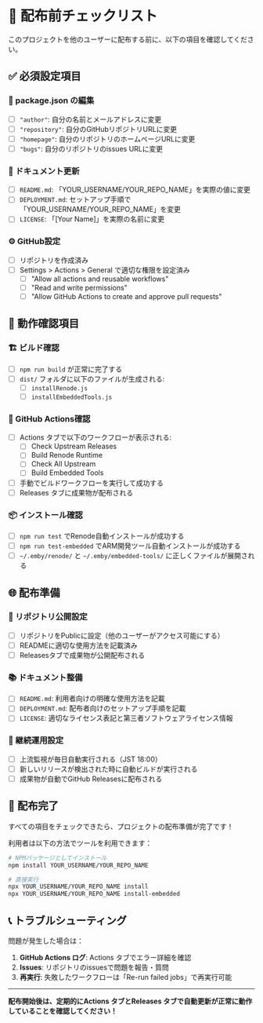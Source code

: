 # 🚀 配布前チェックリスト

このプロジェクトを他のユーザーに配布する前に、以下の項目を確認してください。

## ✅ 必須設定項目

### 📝 package.json の編集
- [ ] `"author"`: 自分の名前とメールアドレスに変更
- [ ] `"repository"`: 自分のGitHubリポジトリURLに変更  
- [ ] `"homepage"`: 自分のリポジトリのホームページURLに変更
- [ ] `"bugs"`: 自分のリポジトリのissues URLに変更

### 📄 ドキュメント更新
- [ ] `README.md`: 「YOUR_USERNAME/YOUR_REPO_NAME」を実際の値に変更
- [ ] `DEPLOYMENT.md`: セットアップ手順で「YOUR_USERNAME/YOUR_REPO_NAME」を変更
- [ ] `LICENSE`: 「[Your Name]」を実際の名前に変更

### ⚙️ GitHub設定
- [ ] リポジトリを作成済み
- [ ] Settings > Actions > General で適切な権限を設定済み
  - [ ] "Allow all actions and reusable workflows"
  - [ ] "Read and write permissions"  
  - [ ] "Allow GitHub Actions to create and approve pull requests"

## 🔧 動作確認項目

### 🏗️ ビルド確認
- [ ] `npm run build` が正常に完了する
- [ ] `dist/` フォルダに以下のファイルが生成される:
  - [ ] `installRenode.js`
  - [ ] `installEmbeddedTools.js`

### 🎯 GitHub Actions確認
- [ ] Actions タブで以下のワークフローが表示される:
  - [ ] Check Upstream Releases
  - [ ] Build Renode Runtime  
  - [ ] Check All Upstream
  - [ ] Build Embedded Tools
- [ ] 手動でビルドワークフローを実行して成功する
- [ ] Releases タブに成果物が配布される

### 📦 インストール確認
- [ ] `npm run test` でRenode自動インストールが成功する
- [ ] `npm run test-embedded` でARM開発ツール自動インストールが成功する
- [ ] `~/.emby/renode/` と `~/.emby/embedded-tools/` に正しくファイルが展開される

## 🌐 配布準備

### 🔐 リポジトリ公開設定
- [ ] リポジトリをPublicに設定（他のユーザーがアクセス可能にする）
- [ ] READMEに適切な使用方法を記載済み
- [ ] Releasesタブで成果物が公開配布される

### 📚 ドキュメント整備
- [ ] `README.md`: 利用者向けの明確な使用方法を記載
- [ ] `DEPLOYMENT.md`: 配布者向けのセットアップ手順を記載
- [ ] `LICENSE`: 適切なライセンス表記と第三者ソフトウェアライセンス情報

### 🔄 継続運用設定
- [ ] 上流監視が毎日自動実行される（JST 18:00）
- [ ] 新しいリリースが検出された時に自動ビルドが実行される
- [ ] 成果物が自動でGitHub Releasesに配布される

## 🎉 配布完了

すべての項目をチェックできたら、プロジェクトの配布準備が完了です！

利用者は以下の方法でツールを利用できます：

```bash
# NPMパッケージとしてインストール
npm install YOUR_USERNAME/YOUR_REPO_NAME

# 直接実行
npx YOUR_USERNAME/YOUR_REPO_NAME install
npx YOUR_USERNAME/YOUR_REPO_NAME install-embedded
```

## 📞 トラブルシューティング

問題が発生した場合は：

1. **GitHub Actions ログ**: Actions タブでエラー詳細を確認
2. **Issues**: リポジトリのissuesで問題を報告・質問
3. **再実行**: 失敗したワークフローは「Re-run failed jobs」で再実行可能

---

**配布開始後は、定期的にActions タブとReleases タブで自動更新が正常に動作していることを確認してください！**
